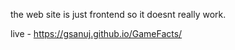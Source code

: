 the web site is just frontend so it doesnt really work.

live - https://gsanuj.github.io/GameFacts/
 
